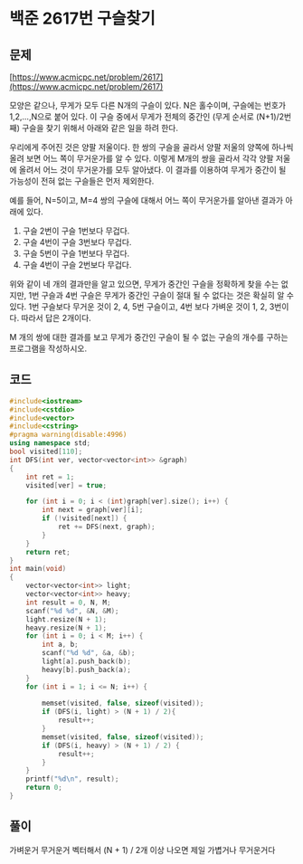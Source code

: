 # 백준 2617번 구슬찾기

## 문제
[https://www.acmicpc.net/problem/2617](https://www.acmicpc.net/problem/2617)

모양은 같으나, 무게가 모두 다른 N개의 구슬이 있다. N은 홀수이며, 구슬에는 번호가 1,2,...,N으로 붙어 있다. 이 구슬 중에서 무게가 전체의 중간인 (무게 순서로 (N+1)/2번째) 구슬을 찾기 위해서 아래와 같은 일을 하려 한다.

우리에게 주어진 것은 양팔 저울이다. 한 쌍의 구슬을 골라서 양팔 저울의 양쪽에 하나씩 올려 보면 어느 쪽이 무거운가를 알 수 있다. 이렇게 M개의 쌍을 골라서 각각 양팔 저울에 올려서 어느 것이 무거운가를 모두 알아냈다. 이 결과를 이용하여 무게가 중간이 될 가능성이 전혀 없는 구슬들은 먼저 제외한다.

예를 들어, N=5이고, M=4 쌍의 구슬에 대해서 어느 쪽이 무거운가를 알아낸 결과가 아래에 있다.

1. 구슬 2번이 구슬 1번보다 무겁다.
2. 구슬 4번이 구슬 3번보다 무겁다.
3. 구슬 5번이 구슬 1번보다 무겁다.
4. 구슬 4번이 구슬 2번보다 무겁다.

위와 같이 네 개의 결과만을 알고 있으면, 무게가 중간인 구슬을 정확하게 찾을 수는 없지만, 1번 구슬과 4번 구슬은 무게가 중간인 구슬이 절대 될 수 없다는 것은 확실히 알 수 있다. 1번 구슬보다 무거운 것이 2, 4, 5번 구슬이고, 4번 보다 가벼운 것이 1, 2, 3번이다. 따라서 답은 2개이다.

M 개의 쌍에 대한 결과를 보고 무게가 중간인 구슬이 될 수 없는 구슬의 개수를 구하는 프로그램을 작성하시오.

## 코드
```c++
#include<iostream>
#include<cstdio>
#include<vector>
#include<cstring>
#pragma warning(disable:4996)
using namespace std;
bool visited[110];
int DFS(int ver, vector<vector<int>> &graph)
{
	int ret = 1;
	visited[ver] = true;

	for (int i = 0; i < (int)graph[ver].size(); i++) {
		int next = graph[ver][i];
		if (!visited[next]) {
			ret += DFS(next, graph);
		}
	}
	return ret;
}
int main(void)
{
	vector<vector<int>> light;
	vector<vector<int>> heavy;
	int result = 0, N, M;
	scanf("%d %d", &N, &M);
	light.resize(N + 1);
	heavy.resize(N + 1);
	for (int i = 0; i < M; i++) {
		int a, b;
		scanf("%d %d", &a, &b);
		light[a].push_back(b);
		heavy[b].push_back(a);
	}
	for (int i = 1; i <= N; i++) {
		
		memset(visited, false, sizeof(visited));
		if (DFS(i, light) > (N + 1) / 2){
			result++;
		}
		memset(visited, false, sizeof(visited));
		if (DFS(i, heavy) > (N + 1) / 2) {
			result++;
		}
	}
	printf("%d\n", result);
	return 0;
}
```

## 풀이

가벼운거 무거운거 벡터해서 (N + 1) / 2개 이상 나오면 제일 가볍거나 무거운거다 
